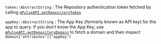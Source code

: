 `token::AbstractString`
:    The Repository authentication token fetched by calling [`mPulseAPI.getRepositoryToken`](@ref)

`appKey::AbstractString`
:    The App Key (formerly known as API key) for the app to query.  If you don't know the App Key, use
     [`mPulseAPI.getRepositoryDomain`](@ref) to fetch a domain and then inspect `domain["attributes"]["appKey"]`
